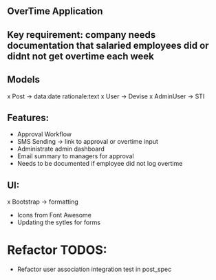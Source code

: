 ## OverTime Application

## Key requirement: company needs documentation that salaried employees did or didnt not get overtime each week

## Models
x Post -> data:date rationale:text
x User -> Devise
x AdminUser -> STI

## Features:
- Approval Workflow
- SMS Sending -> link to approval or overtime input
- Administrate admin dashboard
- Email summary to managers for approval
- Needs to be documented if employee did not log overtime

## UI:
x Bootstrap -> formatting
- Icons from Font Awesome
- Updating the sytles for forms

# Refactor TODOS:
- Refactor user association integration test in post_spec